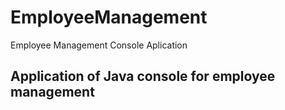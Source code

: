 # EmployeeManagement
Employee Management Console Aplication
## Application of Java console for employee management
